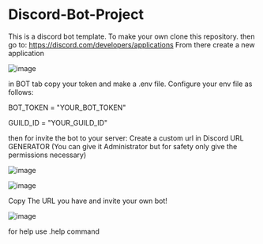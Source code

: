 ﻿# Discord-Bot-Project
This is a discord bot template.
To make your own clone this repository.
then go to: https://discord.com/developers/applications 
From there create a new application

![image](https://github.com/kaaniyice/Discord-Bot/assets/111132590/8b078e81-0977-4d4e-a2d2-6f92fc75e24f)


in BOT tab copy your token and make a .env file.
Configure your env file as follows:

BOT_TOKEN = "YOUR_BOT_TOKEN"

GUILD_ID = "YOUR_GUILD_ID"


then for invite the bot to your server:
Create a custom url in Discord URL GENERATOR (You can give it Administrator but for safety only give the permissions necessary)

![image](https://github.com/kaaniyice/Discord-Bot/assets/111132590/d24be683-6eb1-42d8-861b-365de8ef3ca2)

![image](https://github.com/kaaniyice/Discord-Bot/assets/111132590/e4c4f210-be52-4cd6-965f-7056d0cedf26)

Copy The URL you have and invite your own bot!

![image](https://github.com/kaaniyice/Discord-Bot/assets/111132590/1a76163c-348c-4127-a44d-399c5f71394c)


for help use .help command
